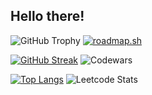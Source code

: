 ## Hello there!

![GitHub Trophy](https://github-profile-trophy.vercel.app/?username=ryo-ma&column=3&margin-w=15&margin-h=15&title=MultiLanguage,Repositories,Commits&theme=juicyfresh) [![roadmap.sh](https://roadmap.sh/card/wide/648c172535999ac82376b41a?variant=dark)](https://roadmap.sh)

[![GitHub Streak](https://github-readme-streak-stats.herokuapp.com/?user=zbyju&theme=dark)](https://git.io/streak-stats) ![Codewars](https://github.r2v.ch/codewars?user=ogturu)

[![Top Langs](https://github-readme-stats.vercel.app/api/top-langs/?username=zbyju&hide=jupyter%20Notebook,scss,html,vue,astro,shell&theme=dark&langs_count=10)](https://github.com/anuraghazra/github-readme-stats) ![Leetcode Stats](https://leetcard.jacoblin.cool/Turu?theme=dark&ext=activity)
